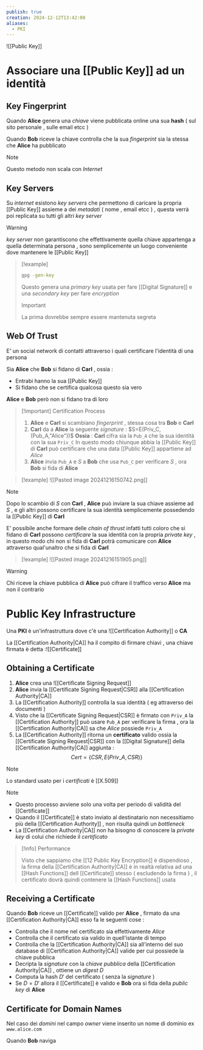 ```yaml
---
publish: true
creation: 2024-12-12T13:42:00
aliases:
  - PKI
---
```

![[Public Key]]

# Associare una [[Public Key]] ad un identità 

## Key Fingerprint

Quando **Alice** genera una *chiave* viene pubblicata online una sua **hash** ( sul sito personale , sulle email etcc )

Quando **Bob** riceve la chiave controlla che la sua *fingerprint* sia la stessa che **Alice** ha pubblicato 

>[!note] 
>
>Questo metodo non scala con *Internet*

## Key Servers

Su *internet* esistono *key servers* che permettono di caricare la propria [[Public Key]] assieme a dei *metadati* ( nome , email etcc ) , questa verrà poi replicata su tutti gli altri *key server* 

>[!warning] 
>*key server* non garantiscono che effettivamente quella chiave appartenga a quella determinata persona , sono semplicemente un luogo conveniente dove mantenere le [[Public Key]] 

>[!example] 
>```bash
>gpg -gen-key
>```
>Questo genera una *primary key* usata per fare [[Digital Signature]] e una *secondary key* per fare *encryption* 
>
>>[!important] 
>>La prima dovrebbe sempre essere mantenuta segreta 
## Web Of Trust

E' un social network di contatti attraverso i quali certificare l'identità di una persona 
  
Sia **Alice** che **Bob** si fidano di **Carl** , ossia :
+ Entrabi hanno la sua [[Public Key]] 
+ Si fidano che se certifica qualcosa questo sia vero 

**Alice** e **Bob** però non si fidano tra di loro 

>[!important] Certification Process
>
>1. **Alice** e **Carl** si scambiano *fingerprint* , stessa cosa tra **Bob** e **Carl**
>2. **Carl** da a **Alice** la seguente *signature* : $S=E(Priv_C,(Pub_A,"Alice"))$ 
>	**Ossia** : **Carl** cifra sia la `Pub_A` che la sua identità con la sua `Priv_C`
>	In questo modo chiunque abbia la [[Public Key]] di **Carl** può certificare che una data [[Public Key]] appartiene ad *Alice*
>3. **Alice** invia `Pub_A` e $S$ a **Bob** che usa `Pub_C` per verificare $S$ , ora **Bob** si fida di **Alice**

>[!example] 
>![[Pasted image 20241216150742.png]]

>[!note] 
>Dopo lo scambio di $S$ con **Carl** , **Alice** può inviare la sua chiave assieme ad $S$ , e gli altri possono certificare la sua identità semplicemente possedendo la [[Public Key]] di **Carl** 
>

E' possibile anche formare delle *chain of thrust* infatti tutti coloro che si fidano di **Carl** possono *certificare* la sua identità con la propria *private key* ,  in questo modo chi non si fida di **Carl** potrà comunicare con **Alice** attraverso qual'unaltro che si fida di **Carl**

>[!example] 
>![[Pasted image 20241216151905.png]]

>[!warning] 
>Chi riceve la chiave pubblica di **Alice** può cifrare il traffico verso **Alice** ma non il contrario
# Public Key Infrastructure

Una **PKI** è un'infrastruttura dove c'è una ![[Certification Authority]] o **CA**

La [[Certification Authority|CA]] ha il compito di firmare chiavi , una chiave firmata è detta :![[Certificate]]
## Obtaining a Certificate

1. **Alice** crea una ![[Certificate Signing Request]]
2. **Alice** invia la [[Certificate Signing Request|CSR]] alla [[Certification Authority|CA]] 
3. La [[Certification Authority]] controlla la sua identità ( eg attraverso dei documenti )
4. Visto che la [[Certificate Signing Request|CSR]] è firmato con `Priv_A` la [[Certification Authority]] può usare `Pub_A` per verificare la firma , ora la [[Certification Authority|CA]] sa che *Alice* possiede `Priv_A`
5. La [[Certification Authority]] ritorna un **certificato** valido ossia la [[Certificate Signing Request|CSR]] con la [[Digital Signature]] della [[Certification Authority|CA]] aggiunta :
$$Cert = \{CSR,E(Priv\_A, CSR)\}$$

>[!note] 
>Lo standard usato per i *certificati* è [[X.509]] 

>[!note] 
>+ Questo processo avviene solo una volta per periodo di validità del [[Certificate]]
>+ Quando il [[Certificate]] è stato inviato al destinatario non necessitiamo più della [[Certification Authority]] , non risulta quindi un *bottleneck* 
>+ La [[Certification Authority|CA]] non ha bisogno di conoscere la *private key* di colui che richiede il *certificato*

>[!info] Performance
>
>Visto che sappiamo che [[12 Public Key Encryption]] è dispendioso , la firma della [[Certification Authority|CA]] è in realtà relativa ad una [[Hash Functions]] dell [[Certificate]] stesso ( escludendo la firma ) , il certificato dovrà quindi contenere la [[Hash Functions]] usata 

## Receiving a Certificate

Quando **Bob** riceve un [[Certificate]] valido per **Alice** , firmato da una [[Certification Authority|CA]] esso fa le seguenti cose : 
+ Controlla che il nome nel certificato sia effettivamente *Alice* 
+ Controlla che il certificato sia valido in quell'istante di tempo 
+ Controlla che la [[Certification Authority|CA]] sia all'interno del suo database di [[Certification Authority|CA]] valide per cui possiede la chiave pubblica
+ Decripta la *signature* con la *chiave pubblica* della [[Certification Authority|CA]] , ottiene un *digest* $D$ 
+ Computa la hash $D'$ del certificato ( senza la *signature* ) 
+ Se $D=D'$ allora il [[Certificate]] è valido e **Bob** ora si fida della *public key* di **Alice** 

## Certificate for Domain Names

Nel caso dei *domini* nel campo *owner* viene inserito un nome di dominio ex `www.alice.com` 

Quando **Bob** naviga 